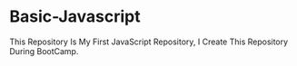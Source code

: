 # Basic-Javascript
This Repository Is My First JavaScript Repository, I Create This Repository During BootCamp.

